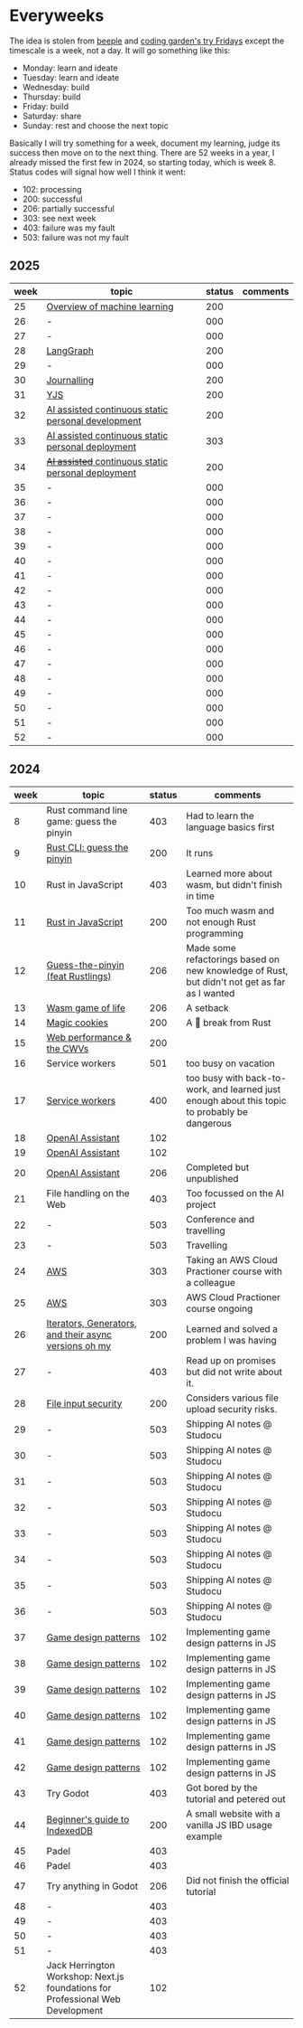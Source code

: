 # Everyweeks

The idea is stolen from [beeple](https://www.beeple-crap.com/everydays) and [coding garden's try Fridays](https://coding.garden/) except the timescale is a week, not a day. It will go something like this:

- Monday: learn and ideate
- Tuesday: learn and ideate
- Wednesday: build
- Thursday: build
- Friday: build
- Saturday: share
- Sunday: rest and choose the next topic

Basically I will try something for a week, document my learning, judge its success then move on to the next thing. There are 52 weeks in a year, I already missed the first few in 2024, so starting today, which is week 8. Status codes will signal how well I think it went:

- 102: processing
- 200: successful
- 206: partially successful
- 303: see next week
- 403: failure was my fault
- 503: failure was not my fault

## 2025

| week | topic                                                | status | comments |
| ---- | ---------------------------------------------------- | ------ | -------- |
|  25  | [Overview of machine learning](../06-ai/02-ml.md) | 200 |  |
|  26  | - | 000 |  |
|  27  | - | 000 |  |
|  28  | [LangGraph](../06-ai/examples) | 200 |  |
|  29  | - | 000 |  |
|  30  | [Journalling](./2025/week30.md) | 200 |  |
|  31  | [YJS](../05-system-design/07-data-syncing/01-data-syncing.md) | 200 |  |
|  32  | [AI assisted continuous static personal development](./2025/week32.md) | 200 |  |
|  33  | [AI assisted continuous static personal deployment](./2025/week33.md) | 303 |  |
|  34  | [~~AI assisted~~ continuous static personal deployment](./2025/week33.md) | 200 |  |
|  35  | - | 000 |  |
|  36  | - | 000 |  |
|  37  | - | 000 |  |
|  38  | - | 000 |  |
|  39  | - | 000 |  |
|  40  | - | 000 |  |
|  41  | - | 000 |  |
|  42  | - | 000 |  |
|  43  | - | 000 |  |
|  44  | - | 000 |  |
|  45  | - | 000 |  |
|  46  | - | 000 |  |
|  47  | - | 000 |  |
|  48  | - | 000 |  |
|  49  | - | 000 |  |
|  50  | - | 000 |  |
|  51  | - | 000 |  |
|  52  | - | 000 |  |

## 2024

| week | topic                                                | status | comments |
| ---- | ---------------------------------------------------- | ------ | -------- |
|   8  | Rust command line game: guess the pinyin | 403 | Had to learn the language basics first |
|   9  | [Rust CLI: guess the pinyin](./2024/week09/) | 200 | It runs |
|  10  | Rust in JavaScript | 403 | Learned more about wasm, but didn't finish in time |
|  11  | [Rust in JavaScript](./2024/week11/) | 200 | Too much wasm and not enough Rust programming |
|  12  | [Guess-the-pinyin (feat Rustlings)](./2024/week12) | 206 | Made some refactorings based on new knowledge of Rust, but didn't not get as far as I wanted |
|  13  | [Wasm game of life](./2024/week13) | 206 | A setback |
|  14  | [Magic cookies](./2024/week14/) | 200 | A 🍪 break from Rust |
|  15  | [Web performance & the CWVs](./2024/week15/) | 200 |  |
|  16  | Service workers | 501 | too busy on vacation |
|  17  | [Service workers](./2024/week17/) | 400 | too busy with back-to-work, and learned just enough about this topic to probably be dangerous |
|  18  | [OpenAI Assistant](./2024/week18-20) | 102 |  |
|  19  | [OpenAI Assistant](./2024/week18-20) | 102 |  |
|  20  | [OpenAI Assistant](./2024/week18-20) | 206 | Completed but unpublished |
|  21  | File handling on the Web | 403 | Too focussed on the AI project |
|  22  | - | 503 | Conference and travelling |
|  23  | - | 503 | Travelling |
|  24  | [AWS](../05-system-design/03-backend/) | 303 | Taking an AWS Cloud Practioner course with a colleague |
|  25  | [AWS](../05-system-design/03-backend/) | 303 | AWS Cloud Practioner course ongoing |
|  26  | [Iterators, Generators, and their async versions oh my](./2024/week26) | 200 | Learned and solved a problem I was having |
|  27  | - | 403 | Read up on promises but did not write about it. |
|  28  | [File input security](./2024/week28/) | 200 | Considers various file upload security risks. |
|  29  | - | 503 | Shipping AI notes @ Studocu |
|  30  | - | 503 | Shipping AI notes @ Studocu |
|  31  | - | 503 | Shipping AI notes @ Studocu |
|  32  | - | 503 | Shipping AI notes @ Studocu |
|  33  | - | 503 | Shipping AI notes @ Studocu |
|  34  | - | 503 | Shipping AI notes @ Studocu |
|  35  | - | 503 | Shipping AI notes @ Studocu |
|  36  | - | 503 | Shipping AI notes @ Studocu |
|  37  | [Game design patterns](../02-programming/04-design-patterns/) | 102 | Implementing game design patterns in JS |
|  38  | [Game design patterns](../02-programming/04-design-patterns/) | 102 | Implementing game design patterns in JS |
|  39  | [Game design patterns](../02-programming/04-design-patterns/) | 102 | Implementing game design patterns in JS |
|  40  | [Game design patterns](../02-programming/04-design-patterns/) | 102 | Implementing game design patterns in JS |
|  41  | [Game design patterns](../02-programming/04-design-patterns/) | 102 | Implementing game design patterns in JS |
|  42  | [Game design patterns](../02-programming/04-design-patterns/) | 102 | Implementing game design patterns in JS |
|  43  | Try Godot | 403 | Got bored by the tutorial and petered out |
|  44  | [Beginner's guide to IndexedDB](./2024/week44/) | 200 | A small website with a vanilla JS IBD usage example |
|  45  | Padel | 403 |  |
|  46  | Padel | 403 |  |
|  47  | Try anything in Godot | 206 | Did not finish the official tutorial |
|  48  | - | 403 |  |
|  49  | - | 403 |  |
|  50  | - | 403 |  |
|  51  | - | 403 |  |
|  52  | Jack Herrington Workshop: Next.js foundations for Professional Web Development | 102 |  |
